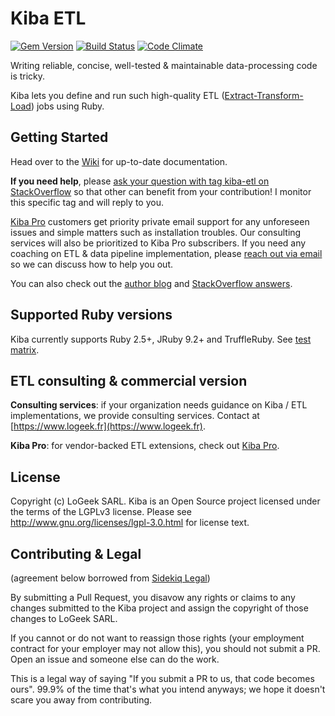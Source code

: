 # Kiba ETL

[![Gem Version](https://badge.fury.io/rb/kiba.svg)](http://badge.fury.io/rb/kiba)
[![Build Status](https://github.com/thbar/kiba/actions/workflows/ci.yml/badge.svg)](https://github.com/thbar/kiba/actions) [![Code Climate](https://codeclimate.com/github/thbar/kiba/badges/gpa.svg)](https://codeclimate.com/github/thbar/kiba)

Writing reliable, concise, well-tested & maintainable data-processing code is tricky.

Kiba lets you define and run such high-quality ETL ([Extract-Transform-Load](http://en.wikipedia.org/wiki/Extract,_transform,_load)) jobs using Ruby.

## Getting Started

Head over to the [Wiki](https://github.com/thbar/kiba/wiki) for up-to-date documentation.

**If you need help**, please [ask your question with tag kiba-etl on StackOverflow](http://stackoverflow.com/questions/ask?tags=kiba-etl) so that other can benefit from your contribution! I monitor this specific tag and will reply to you.

[Kiba Pro](https://www.kiba-etl.org/kiba-pro) customers get priority private email support for any unforeseen issues and simple matters such as installation troubles. Our consulting services will also be prioritized to Kiba Pro subscribers. If you need any coaching on ETL & data pipeline implementation, please [reach out via email](mailto:info@logeek.fr) so we can discuss how to help you out.

You can also check out the [author blog](https://thibautbarrere.com) and [StackOverflow answers](http://stackoverflow.com/questions/tagged/kiba-etl).

## Supported Ruby versions

Kiba currently supports Ruby 2.5+, JRuby 9.2+ and TruffleRuby. See [test matrix](https://github.com/thbar/kiba/actions).

## ETL consulting & commercial version

**Consulting services**: if your organization needs guidance on Kiba / ETL implementations, we provide consulting services. Contact at [https://www.logeek.fr](https://www.logeek.fr).

**Kiba Pro**: for vendor-backed ETL extensions, check out [Kiba Pro](https://www.kiba-etl.org/kiba-pro).

## License

Copyright (c) LoGeek SARL. Kiba is an Open Source project licensed under the terms of
the LGPLv3 license.  Please see <http://www.gnu.org/licenses/lgpl-3.0.html> for license text.

## Contributing & Legal

(agreement below borrowed from [Sidekiq Legal](https://github.com/mperham/sidekiq/blob/master/Contributing.md))

By submitting a Pull Request, you disavow any rights or claims to any changes submitted to the Kiba project and assign the copyright of those changes to LoGeek SARL.

If you cannot or do not want to reassign those rights (your employment contract for your employer may not allow this), you should not submit a PR. Open an issue and someone else can do the work.

This is a legal way of saying "If you submit a PR to us, that code becomes ours". 99.9% of the time that's what you intend anyways; we hope it doesn't scare you away from contributing.
